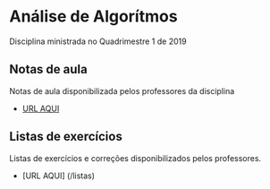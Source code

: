 # Análise de Algorítmos

Disciplina ministrada no Quadrimestre 1 de 2019

## Notas de aula
Notas de aula disponibilizada pelos professores da disciplina


* [URL AQUI](/notas-de-aula)


## Listas de exercícios
Listas de exercícios e correções disponibilizados pelos professores.


* [URL AQUI] (/listas)
